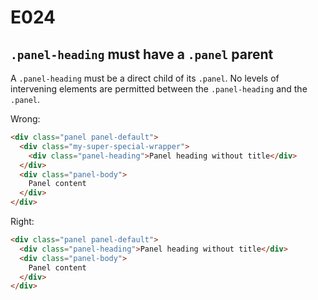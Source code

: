 # E024
## `.panel-heading` must have a `.panel` parent

A `.panel-heading` must be a direct child of its `.panel`. No levels of intervening elements are permitted between the `.panel-heading` and the `.panel`.

Wrong:
```html
<div class="panel panel-default">
  <div class="my-super-special-wrapper">
    <div class="panel-heading">Panel heading without title</div>
  </div>
  <div class="panel-body">
    Panel content
  </div>
</div>
```

Right:
```html
<div class="panel panel-default">
  <div class="panel-heading">Panel heading without title</div>
  <div class="panel-body">
    Panel content
  </div>
</div>
```